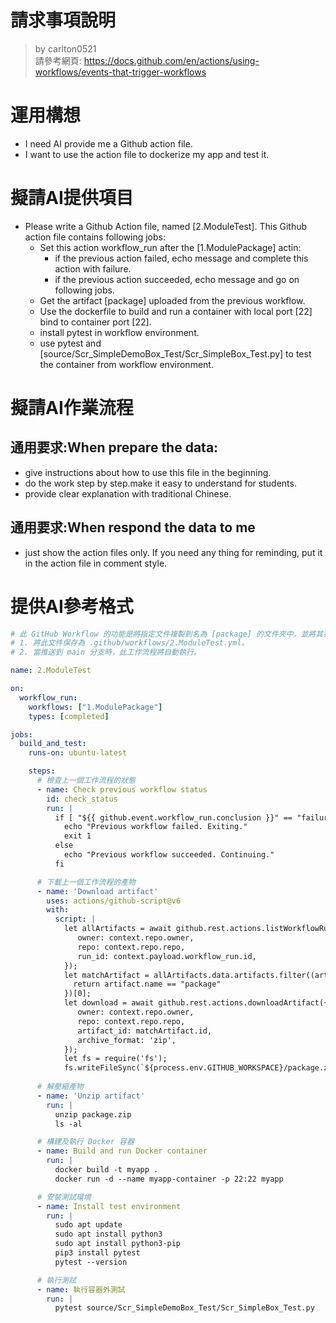 請求事項說明
========
> by carlton0521<br/>
> 請參考網頁: https://docs.github.com/en/actions/using-workflows/events-that-trigger-workflows

# 運用構想

- I need AI provide me a Github action file. 
- I want to use the action file to dockerize my app and test it. 

# 擬請AI提供項目

- Please write a Github Action file, named [2.ModuleTest]. This Github action file contains following jobs:
  * Set this action workflow_run after the [1.ModulePackage] actin:
    - if the previous action failed, echo message and complete this action with failure.
    - if the previous action succeeded, echo message and go on following jobs.
  * Get the artifact [package] uploaded from the previous workflow.  
  * Use the dockerfile to build and run a container with local port [22] bind to container port [22].
  * install pytest in workflow environment.
  * use pytest and [source/Scr_SimpleDemoBox_Test/Scr_SimpleBox_Test.py] to test the container from workflow environment.

# 擬請AI作業流程

## 通用要求:When prepare the data:
- give instructions about how to use this file in the beginning.
- do the work step by step.make it easy to understand for students.
- provide clear explanation with traditional Chinese.

## 通用要求:When respond the data to me
- just show the action files only. If you need any thing for reminding, put it in the action file in comment style.

# 提供AI參考格式

```yaml
# 此 GitHub Workflow 的功能是將指定文件複製到名為 [package] 的文件夾中，並將其打包成 ZIP 文件，以供後續工作流程使用。使用說明：
# 1. 將此文件保存為 .github/workflows/2.ModuleTest.yml。
# 2. 當推送到 main 分支時，此工作流程將自動執行。

name: 2.ModuleTest

on:
  workflow_run:
    workflows: ["1.ModulePackage"]
    types: [completed]

jobs:
  build_and_test:
    runs-on: ubuntu-latest

    steps:
      # 檢查上一個工作流程的狀態
      - name: Check previous workflow status
        id: check_status
        run: |
          if [ "${{ github.event.workflow_run.conclusion }}" == "failure" ]; then
            echo "Previous workflow failed. Exiting."
            exit 1
          else
            echo "Previous workflow succeeded. Continuing."
          fi

      # 下載上一個工作流程的產物
      - name: 'Download artifact'
        uses: actions/github-script@v6
        with:
          script: |
            let allArtifacts = await github.rest.actions.listWorkflowRunArtifacts({
               owner: context.repo.owner,
               repo: context.repo.repo,
               run_id: context.payload.workflow_run.id,
            });
            let matchArtifact = allArtifacts.data.artifacts.filter((artifact) => {
              return artifact.name == "package"
            })[0];
            let download = await github.rest.actions.downloadArtifact({
               owner: context.repo.owner,
               repo: context.repo.repo,
               artifact_id: matchArtifact.id,
               archive_format: 'zip',
            });
            let fs = require('fs');
            fs.writeFileSync(`${process.env.GITHUB_WORKSPACE}/package.zip`, Buffer.from(download.data));
      
      # 解壓縮產物
      - name: 'Unzip artifact'
        run: |
          unzip package.zip
          ls -al

      # 構建及執行 Docker 容器
      - name: Build and run Docker container
        run: |
          docker build -t myapp .
          docker run -d --name myapp-container -p 22:22 myapp

      # 安裝測試環境 
      - name: Install test environment
        run: |
          sudo apt update
          sudo apt install python3
          sudo apt install python3-pip
          pip3 install pytest
          pytest --version

      # 執行測試
      - name: 執行容器外測試
        run: |
          pytest source/Scr_SimpleDemoBox_Test/Scr_SimpleBox_Test.py
```